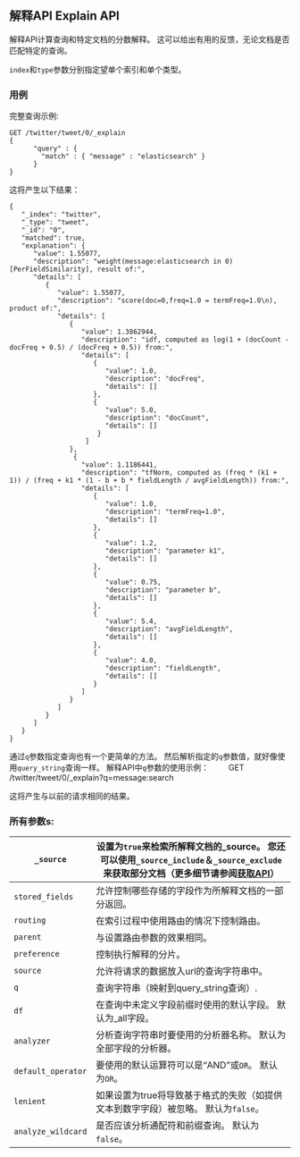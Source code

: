 ##  解释API Explain API

解释API计算查询和特定文档的分数解释。 这可以给出有用的反馈，无论文档是否匹配特定的查询。

`index`和`type`参数分别指定望单个索引和单个类型。

### 用例

完整查询示例:
    
    
    GET /twitter/tweet/0/_explain
    {
          "query" : {
            "match" : { "message" : "elasticsearch" }
          }
    }

这将产生以下结果：    
    
    {
       "_index": "twitter",
       "_type": "tweet",
       "_id": "0",
       "matched": true,
       "explanation": {
          "value": 1.55077,
          "description": "weight(message:elasticsearch in 0) [PerFieldSimilarity], result of:",
          "details": [
             {
                "value": 1.55077,
                "description": "score(doc=0,freq=1.0 = termFreq=1.0\n), product of:",
                "details": [
                   {
                      "value": 1.3862944,
                      "description": "idf, computed as log(1 + (docCount - docFreq + 0.5) / (docFreq + 0.5)) from:",
                      "details": [
                         {
                            "value": 1.0,
                            "description": "docFreq",
                            "details": []
                         },
                         {
                            "value": 5.0,
                            "description": "docCount",
                            "details": []
                          }
                       ]
                   },
                    {
                      "value": 1.1186441,
                      "description": "tfNorm, computed as (freq * (k1 + 1)) / (freq + k1 * (1 - b + b * fieldLength / avgFieldLength)) from:",
                      "details": [
                         {
                            "value": 1.0,
                            "description": "termFreq=1.0",
                            "details": []
                         },
                         {
                            "value": 1.2,
                            "description": "parameter k1",
                            "details": []
                         },
                         {
                            "value": 0.75,
                            "description": "parameter b",
                            "details": []
                         },
                         {
                            "value": 5.4,
                            "description": "avgFieldLength",
                            "details": []
                         },
                         {
                            "value": 4.0,
                            "description": "fieldLength",
                            "details": []
                         }
                      ]
                   }
                ]
             }
          ]
       }
    }

通过`q`参数指定查询也有一个更简单的方法。 然后解析指定的`q`参数值，就好像使用`query_string`查询一样。 解释API中`q`参数的使用示例：
       
    GET /twitter/tweet/0/_explain?q=message:search

这将产生与以前的请求相同的结果。

### 所有参数s:

`_source`| 设置为`true`来检索所解释文档的_source。 您还可以使用`_source_include`＆`_source_exclude`来获取部分文档（更多细节请参阅[获取API](docs-get.html＃get-source-filtering)）
---|---    
`stored_fields`| 允许控制哪些存储的字段作为所解释文档的一部分返回。   
`routing`| 在索引过程中使用路由的情况下控制路由。    
`parent`|与设置路由参数的效果相同。    
`preference`| 控制执行解释的分片。    
`source`|允许将请求的数据放入url的查询字符串中。     
`q`| 查询字符串（映射到query_string查询）.     
`df`| 在查询中未定义字段前缀时使用的默认字段。 默认为_all字段。     
`analyzer`| 分析查询字符串时要使用的分析器名称。 默认为全部字段的分析器。
`default_operator`| 要使用的默认运算符可以是“AND”或`OR`。 默认为`OR`。
`lenient`| 如果设置为true将导致基于格式的失败（如提供文本到数字字段）被忽略。 默认为`false`。
`analyze_wildcard`| 是否应该分析通配符和前缀查询。 默认为`false`。    
